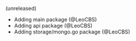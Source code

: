 (unreleased)
 - Adding main package (@LeoCBS)
 - Adding api package (@LeoCBS)
 - Adding storage/mongo.go package (@LeoCBS)
